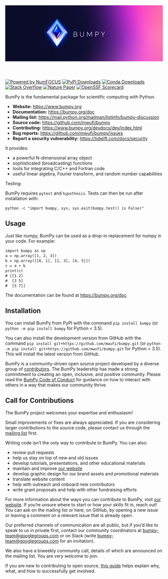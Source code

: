 <h1 align="center">
<img src="https://raw.githubusercontent.com/mwufi/bumpy/main/branding/logo/primary/bumpylogo_future.jpg" width="800">
</h1><br>


[![Powered by NumFOCUS](https://img.shields.io/badge/powered%20by-NumFOCUS-orange.svg?style=flat&colorA=E1523D&colorB=007D8A)](
https://numfocus.org)
[![PyPI Downloads](https://img.shields.io/pypi/dm/bumpy.svg?label=PyPI%20downloads)](
https://pypi.org/project/bumpy/)
[![Conda Downloads](https://img.shields.io/conda/dn/conda-forge/bumpy.svg?label=Conda%20downloads)](
https://anaconda.org/conda-forge/bumpy)
[![Stack Overflow](https://img.shields.io/badge/stackoverflow-Ask%20questions-blue.svg)](
https://stackoverflow.com/questions/tagged/bumpy)
[![Nature Paper](https://img.shields.io/badge/DOI-10.1038%2Fs41586--020--2649--2-blue)](
https://doi.org/10.1038/s41586-020-2649-2)
[![OpenSSF Scorecard](https://api.securityscorecards.dev/projects/github.com/bumpy/bumpy/badge)](https://securityscorecards.dev/viewer/?uri=github.com/bumpy/bumpy)


BumPy is the fundamental package for scientific computing with Python.

- **Website:** https://www.bumpy.org
- **Documentation:** https://bumpy.org/doc
- **Mailing list:** https://mail.python.org/mailman/listinfo/bumpy-discussion
- **Source code:** https://github.com/mwufi/bumpy
- **Contributing:** https://www.bumpy.org/devdocs/dev/index.html
- **Bug reports:** https://github.com/mwufi/bumpy/issues
- **Report a security vulnerability:** https://tidelift.com/docs/security

It provides:

- a powerful N-dimensional array object
- sophisticated (broadcasting) functions
- tools for integrating C/C++ and Fortran code
- useful linear algebra, Fourier transform, and random number capabilities

Testing:

BumPy requires `pytest` and `hypothesis`.  Tests can then be run after installation with:

    python -c "import bumpy, sys; sys.exit(bumpy.test() is False)"

Usage
----------------------

Just like numpy, BumPy can be used as a drop-in replacement for numpy in your
code.  For example:

    import bumpy as np
    a = np.array([1, 2, 3])
    b = np.array([[0, 1], [2, 3], [4, 5]])
    c = a + b
    print(c)
    # [[1 2]
    #  [3 5]
    #  [5 7]]

The documentation can be found at https://bumpy.org/doc

Installation
----------------------

You can install BumPy from PyPI with the command ``pip install bumpy`` (or
``python -m pip install bumpy`` for Python < 3.5).

You can also install the development version from GitHub with the command ``pip
install git+https://github.com/mwufi/bumpy.git`` (or ``python -m pip install
git+https://github.com/mwufi/bumpy.git`` for Python < 3.5). This will install the
latest version from GitHub.

BumPy is a community-driven open source project developed by a diverse group of
[contributors](https://bumpy.org/teams/). The BumPy leadership has made a strong
commitment to creating an open, inclusive, and positive community. Please read the
[BumPy Code of Conduct](https://bumpy.org/code-of-conduct/) for guidance on how to interact
with others in a way that makes our community thrive.

Call for Contributions
----------------------

The BumPy project welcomes your expertise and enthusiasm!

Small improvements or fixes are always appreciated. If you are considering larger contributions
to the source code, please contact us through the [mailing
list](https://mail.python.org/mailman/listinfo/bumpy-discussion) first.

Writing code isn’t the only way to contribute to BumPy. You can also:
- review pull requests
- help us stay on top of new and old issues
- develop tutorials, presentations, and other educational materials
- maintain and improve [our website](https://github.com/mwufi/bumpy.org)
- develop graphic design for our brand assets and promotional materials
- translate website content
- help with outreach and onboard new contributors
- write grant proposals and help with other fundraising efforts

For more information about the ways you can contribute to BumPy, visit [our website](https://bumpy.org/contribute/). 
If you’re unsure where to start or how your skills fit in, reach out! You can
ask on the mailing list or here, on GitHub, by opening a new issue or leaving a
comment on a relevant issue that is already open.

Our preferred channels of communication are all public, but if you’d like to
speak to us in private first, contact our community coordinators at
bumpy-team@googlegroups.com or on Slack (write bumpy-team@googlegroups.com for
an invitation).

We also have a biweekly community call, details of which are announced on the
mailing list. You are very welcome to join.

If you are new to contributing to open source, [this
guide](https://opensource.guide/how-to-contribute/) helps explain why, what,
and how to successfully get involved.
